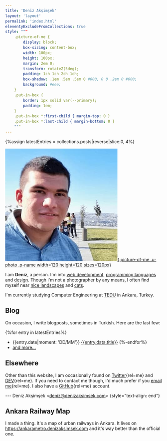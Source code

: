 ```yaml
---
title: 'Deniz Akşimşek'
layout: 'layout'
permalink: 'index.html'
eleventyExcludeFromCollections: true
style: """
    .picture-of-me {
        display: block;
        box-sizing: content-box;
        width: 100px;
        height: 100px;
        margin: 2em 0;
        transform: rotateZ(5deg);
        padding: 1ch 1ch 2ch 1ch;
        box-shadow: .1em .5em .5em 0 #000, 0 0 .2em 0 #000;
        background: #eee;
    }
    .put-in-box {
        border: 1px solid var(--primary);
        padding: 1em;
    }
    .put-in-box *:first-child { margin-top: 0 }
    .put-in-box *:last-child { margin-bottom: 0 }
    """
---
```


{%assign latestEntries = collections.posts|reverse|slice:0, 4%}

<div class=h-card>
<a rel=me href=https://denizaksimsek.com/>

![Deniz Akşimşek](/assets/me.jpeg){.picture-of-me .u-photo .p-name width=120 height=120 sizes=120px}

</a></div>

I am **Deniz**, a person. I'm into [web development], [programming languages] and [design]. Though I'm not a photographer by any means, I often find myself near [nice landscapes] and [cats].


I'm currently studying Computer Engineering at [TEDU] in Ankara, Turkey.

## Blog

On occasion, I write blogposts, sometimes in Turkish. Here are the last few:

{%for entry in latestEntries%}
- <time>{{entry.date|moment: 'DD/MM'}}</time> [{{entry.data.title}}]({{entry.url|url}})
{%-endfor%}
- [and more...](/archive/)

## Elsewhere

Other than this website, I am occasionally found on [Twitter]{rel=me} and [DEV]{rel=me}. If you need to contact me though, I'd much prefer if you [email me]{rel=me}. I also have a [GitHub]{rel=me} account.

--- Deniz Akşimşek <<deniz@denizaksimsek.com>> {style="text-align: end"}

<div class="put-in-box">

## Ankara Railway Map

I made a thing. It's a map of urban railways in Ankara. It lives on <https://ankarametro.denizaksimsek.com> and it's way better than the official one.

</div>


[web development]:        /archive/website/
[programming languages]:  /archive/pl/
[design]:                 /archive/design/
[nice landscapes]:        /archive/place/
[cats]:                   //cats.denizaksimsek.com
[TEDU]:                   //www.tedu.edu.tr/
[Links]:                  /links/
[Twitter]:                //twitter.com/DenizAksimsek/
[DEV]:                    //dev.to/dza/
[email me]:               mailto:deniz@denizaksimsek.com
[GitHub]:                 //github.com/DenizAksimsek/
